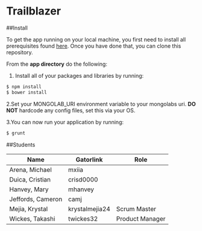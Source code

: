 # Trailblazer

##Install

To get the app running on your local machine, you first need to install all prerequisites found [here](https://github.com/MEAN-Girls/Trailblazer/tree/develop/app). Once you have done that, you can clone this repository.

From the **app directory** do the following:

1. Install all of your packages and libraries by running:
```bash
$ npm install
$ bower install
```
2.Set your MONGOLAB_URI environment variable to your mongolabs uri. **DO NOT** hardcode any config files, set this via your OS.

3.You can now run your application by running:
```bash
$ grunt
```


##Students

Name   		      |  Gatorlink     | Role   
------------------|----------------|-----------------
Arena, Michael    | mxiia          |
Duica, Cristian   | crisd0000	   |
Hanvey, Mary      | mhanvey		   |
Jeffords, Cameron | camj           |
Mejia, Krystal    | krystalmejia24 | Scrum Master
Wickes, Takashi   | twickes32	   | Product Manager

